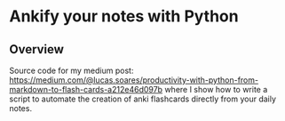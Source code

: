 # Ankify your notes with Python
## Overview
Source code for my medium post: https://medium.com/@lucas.soares/productivity-with-python-from-markdown-to-flash-cards-a212e46d097b where I show how to write a script to automate the creation of anki flashcards directly from your daily notes.



